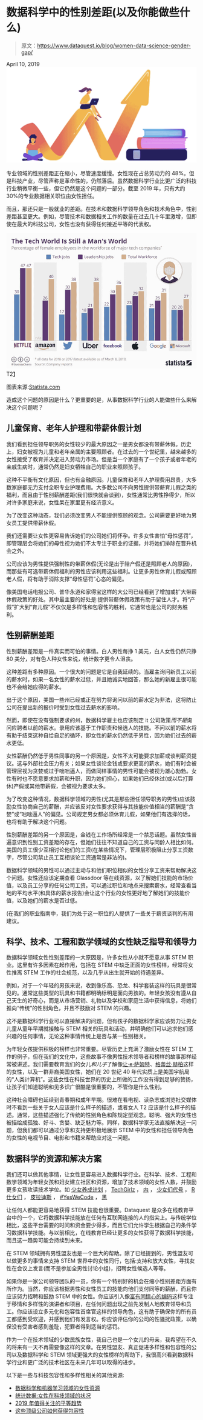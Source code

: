 # 数据科学中的性别差距(以及你能做些什么)

> 原文：<https://www.dataquest.io/blog/women-data-science-gender-gap/>

April 10, 2019![women-data-science-gender-gap](img/ea58a331414f541d8b52003e6725f35c.png)

专业领域的性别差距正在缩小，尽管速度缓慢。女性现在占总劳动力的 48%。但是科技产业，尽管声称是革命性的，仍然落后。虽然数据科学行业比更广泛的科技行业稍微平衡一些，但它仍然是这个问题的一部分。截至 2019 年，只有大约 30%的专业数据相关职位由女性担任。

而且，那还只是一般就业的差距。在技术和数据科学领导角色和技术角色中，性别差距甚至更大。例如，尽管技术和数据相关工作的数量在过去几十年里激增，但即使在最大的科技公司，女性也没有获得任何接近平等的代表权。

![women-gender-gap-tech](img/e5c1a02f3c40e5847be0942da61abab0.png "chartoftheday_4467_female_employees_at_tech_companies_n")T2】

图表来源:[Statista.com](https://www.statista.com/chart/4467/female-employees-at-tech-companies/)

造成这个问题的原因是什么？更重要的是，从事数据科学行业的人能做些什么来解决这个问题呢？

## 儿童保育、老年人护理和带薪休假计划

我们看到担任领导职务的女性较少的最大原因之一是男女都没有带薪休假。历史上，妇女被视为儿童和老年亲属的主要照顾者。在过去的一个世纪里，越来越多的女性接受了教育并决定进入劳动力市场。但是当一个家庭有了一个孩子或者年老的亲戚生病时，通常仍然是妇女牺牲自己的职业来照顾孩子。

这种不平衡有文化原因，但也有金融原因。儿童保育和老年人护理费用昂贵，大多数家庭都无力支付全职专业护理费用。大多数公司不向男性提供带薪育儿假之类的福利，而且由于性别薪酬差距(我们很快就会谈到)，女性通常比男性挣得少，所以对许多家庭来说，女性呆在家里更有经济意义。

为了改变这种动态，我们必须改变男人不能提供照顾的观念。公司需要更好地为男女员工提供带薪休假。

我们还需要让女性更容易告诉她们的公司她们将怀孕。许多女性害怕“母性惩罚”，即管理层会将她们的母性视为她们不太专注于职业的证据，并将她们排除在晋升机会之外。

公司应该为男性提供强制性的带薪休假(无论是出于陪产假还是照顾老人的原因)，而那些有可选带薪休假福利的男性应该利用这些福利。让更多男性休育儿假或照顾老人假，将有助于消除支撑“母性惩罚”心态的偏见。

像美国电话电报公司、普华永道和家得宝这样的大公司已经看到了增加或扩大带薪休假政策的好处。其中最主要的好处是:提供带薪休假政策有助于留住人才。将“产假”扩大到“育儿假”不仅仅是多样性和包容性的胜利，它通常也是公司的财务胜利。

## 性别薪酬差距

性别薪酬差距是一件真实而可怕的事情。白人男性每挣 1 美元，白人女性仍然只挣 80 美分，对有色人种女性来说，统计数字更令人沮丧。

这种差距有多种原因。一个很大的问题是它是自我延续的。当雇主询问新员工以前的薪水时，如果一名女性的薪水过低，并且她诚实地回答，那么她的新雇主很可能也不会给她应得的薪水。

出于这个原因，美国一些州已经或正在努力将询问以前的薪水定为非法，这将防止公司在提出新的报价时受到女性过去薪水的影响。

然而，即使在没有强制要求的州，数据科学雇主也应该制定 it 公司政策*而不是*询问应聘者以前的薪水。录用应该基于工作职责和候选人的技能。不问以前的薪水将有助于结束这种自给自足的循环，即女性的薪水仍然低于男性，因为她们过去的薪水更低。

女性薪酬仍然低于男性同事的另一个原因是，女性不太可能要求加薪或谈判薪资提议。这与外部社会压力有关；如果女性谈论金钱或要求更高的薪水，她们有时会被管理层视为贪婪或过于咄咄逼人，而做同样事情的男性可能会被视为雄心勃勃。女性有时也不愿意要求加薪和升职，因为她们担心，如果她们已经休过(或以后打算休)产假或其他带薪假，会被视为要求太多。

为了改变这种情况，数据科学领域的男性(尤其是那些担任领导职务的男性)应该鼓励女性协商自己的薪酬，并应该反对女性要求获得与其技能价值相当的薪酬是“贪婪”或“咄咄逼人”的偏见。公司规定男女都必须休育儿假，如果他们有选择的话，也将有助于解决这个问题。

性别薪酬差距的另一个原因是，金钱在工作场所经常是一个禁忌话题。虽然女性普遍意识到性别工资差距的存在，但她们往往不知道自己的工资与同龄人相比如何。美国的员工很少互相讨论他们的工资(在某些情况下，管理层积极阻止分享工资数字，尽管公司禁止员工互相谈论工资通常是非法的)。

数据科学领域的男性可以通过主动与和他们职位相似的女性分享工资来帮助解决这个问题。女性还应该定期查看 Glassdoor 等在线资源，以了解她们技能的市场价值，以及员工分享的任何公司工资。可以通过职位和地点来搜索薪水，经常查看当地的平均水平(和具体的薪水报告)会让这个行业的女性更好地了解她们的技能价值，以及她们的薪水是否过低。

(在我们的职业指南中，我们为处于这一职位的人提供了一些关于薪资谈判的有用建议。

## 科学、技术、工程和数学领域的女性缺乏指导和领导力

数据科学领域女性性别差距的一大原因是，许多女性从小就不愿意从事 STEM 职业。这里有许多因素在起作用，包括在 STEM 中缺乏正面的女性榜样，经常将女性推离 STEM 工作的社会规范，以及几乎从出生就开始的待遇差异。

例如，对于一个年轻的男孩来说，收到像乐高、恐龙、科学套装这样的玩具是很常见的。通常这些类型的玩具和书籍都明确标明是面向男孩的。年轻女孩没有遵从自己天生的好奇心，而是从市场营销、礼物以及学校和家庭生活中获得信息，将她们推向“传统”的性别角色，并且不鼓励对 STEM 的兴趣。

这不是数据科学行业可以直接解决的问题，但有孩子的数据科学家应该努力让男女儿童从童年早期就接触与 STEM 相关的玩具和活动，并明确他们可以追求他们感兴趣的任何事情，无论这种事情传统上是否与某一性别相关。

为年轻女孩提供积极的榜样也非常重要。尽管历史上充满了激励女性在 STEM 工作的例子，但在我们的文化中，这些故事不像男性技术领导者和榜样的故事那样经常被讲述。我们需要教育我们的女儿*和儿子*了解像[让·e·萨姆特](https://en.wikipedia.org/wiki/Jean_E._Sammet)、[格蕾丝·赫柏](https://en.wikipedia.org/wiki/Grace_Hopper)这样的女性，以及一群非裔美国女性，她们在 20 世纪 40 年代实质上是美国宇航局的“人类计算机”。这些女性在科技世界的历史上所做的工作没有得到足够的赞扬，让孩子们知道聪明和见多识广很酷是很重要的，不管你是什么性别。

这种社会障碍也延续到青春期和成年早期。很难在看电视、读杂志或浏览社交媒体时不看到一些关于女人应该是什么样子的描述，或者女人 T2 应该是什么样子的描述。通常，这些描述强化了传统的性别角色和陈规定型观念。聪明、强大的女性也被描绘成孤独、好斗、贪婪、缺乏魅力等。同样，数据科学家无法直接解决这一问题，但我们都可以通过分享和支持更积极地展示 STEM 中的女性和担任领导角色的女性的电视节目、电影和书籍来帮助应对这一问题。

## 数据科学的资源和解决方案

我们还可以做其他事情，让女性更容易进入数据科学行业。在科学、技术、工程和数学领域为年轻女孩和妇女建立社区和资源，增加了技术领域的女性人数，并鼓励更多女孩攻读技术学位。如 [<u>少女养成计划</u>](https://www.girldevelopit.com/) ， [<u>TechGirlz</u>](https://www.techgirlz.org/) ， [<u>内</u>](https://gowithin.co/) ， [<u>少女们代号</u>](https://girlswhocode.com/) ， [<u>R 仕女们</u>](https://rladies.org/) ， [<u>皮拉迪斯</u>](https://www.pyladies.com/) ， [<u>#YesWeCode</u>](https://www.yeswecode.org/) ， [<u>黑</u>](https://www.blackgirlscode.com/)

让任何人都能更容易地获得 STEM 技能也很重要。Dataquest 是众多在线教育平台中的一个，它将数据科学技能放在任何有互联网连接的人的指尖上。与传统学位相比，这些平台需要的时间和资金要少得多，而且它们允许学生根据自己的条件学习数据科学技能。与以前相比，在线教育已经让更多的女性获得了数据科学技能，而且这一趋势可能会持续到未来。

在 STEM 领域拥有男性盟友也是一个巨大的帮助。除了已经提到的，男性盟友可以做更多的事情来支持 STEM 世界中的女性同行，包括:支持和放大女性，寻找女性在会议上发言(而不是参加全男性讨论小组)，招聘女性候选人等等。

如果你是一家公司领导团队的一员，你有一个特别好的机会在缩小性别差距方面有所作为。当然，你应该根据男性和女性员工的技能向他们支付同等的薪酬，而且你应该努力招聘和鼓励 STEM 中的女性。你应该引入像[富有同情心的编码](https://compassionatecoding.com/)这样专注于移情和多样性的演讲者和项目，在任何问题出现之前先发制人地教育领导和员工。你应该设立多元化和包容性首席官这样的领导角色，这有助于确保你的所有员工都感到受欢迎，并感到他们有发言权。你应该评估你的公司的性骚扰政策，以确保没有受害者感到羞耻，犯罪者得到适当的惩罚。

作为一个在技术领域的少数民族女性，我自己也是一个女儿的母亲，我希望在不久的将来有一天不再需要像这样的文章。在男性盟友、真正促进多样性和包容性的公司以及数据科学和 STEM 领域更强大的女性榜样的帮助下，我很高兴看到数据科学行业和更广泛的技术社区在未来几年可以取得的进步。

以下是一些与科技包容性和多样性相关的其他资源:

*   [数据科学和机器学习领域的女性资源](https://www.kdnuggets.com/2018/06/resources-women-data-science-machine-learning.html)
*   [统计数据:女性在科技领域的状况](https://www.dreamhost.com/blog/state-of-women-in-tech/)
*   [2019 年值得关注的平等趋势](https://www.forbes.com/sites/shelleyzalis/2019/01/04/6-equality-trends-to-watch-in-2019/#2d6525de4ad4)
*   [这些顶级公司如何获得包容性](https://www.fastcompany.com/3067346/how-these-top-companies-are-getting-inclusion-right)
